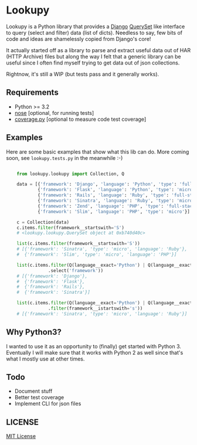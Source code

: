 Lookupy
=======

Lookupy is a Python library that provides a
[Django](http://djangoproject.com/)
[QuerySet](https://docs.djangoproject.com/en/1.5/ref/models/querysets/)
like interface to query (select and filter) data (list of
dicts). Needless to say, few bits of code and ideas are shamelessly
copied from Django's core!

It actually started off as a library to parse and extract useful data
out of HAR (HTTP Archive) files but along the way I felt that a
generic library can be useful since I often find myself trying to get
data out of json collections.

Rightnow, it's still a WIP (but tests pass and it generally works).


Requirements
------------

* Python >= 3.2
* [nose](http://pythontesting.net/framework/nose/nose-introduction/)
  [optional, for running tests]
* [coverage.py](http://nedbatchelder.com/code/coverage/)
  [optional to measure code test coverage]

Examples
--------

Here are some basic examples that show what this lib can do. More
coming soon, see ``lookupy.tests.py`` in the meanwhile :-)

```python

    from lookupy.lookupy import Collection, Q

    data = [{'framework': 'Django', 'language': 'Python', 'type': 'full-stack'},
            {'framework': 'Flask', 'language': 'Python', 'type': 'micro'},
            {'framework': 'Rails', 'language': 'Ruby', 'type': 'full-stack'},
            {'framework': 'Sinatra', 'language': 'Ruby', 'type': 'micro'},
            {'framework': 'Zend', 'language': 'PHP', 'type': 'full-stack'},
            {'framework': 'Slim', 'language': 'PHP', 'type': 'micro'}]

    c = Collection(data)
    c.items.filter(framework__startswith='S')
    # <lookupy.lookupy.QuerySet object at 0xb740d40c>

    list(c.items.filter(framework__startswith='S'))
    # [{'framework': 'Sinatra', 'type': 'micro', 'language': 'Ruby'},
    #  {'framework': 'Slim', 'type': 'micro', 'language': 'PHP'}]

    list(c.items.filter(Q(language__exact='Python') | Q(language__exact='Ruby'))\
                .select('framework'))
    # [{'framework': 'Django'},
    #  {'framework': 'Flask'},
    #  {'framework': 'Rails'},
    #  {'framework': 'Sinatra'}]

    list(c.items.filter(Q(language__exact='Python') | Q(language__exact='Ruby'))\
                .filter(framework__istartswith='s'))
    # [{'framework': 'Sinatra', 'type': 'micro', 'language': 'Ruby'}]
```


Why Python3?
------------

I wanted to use it as an opportunity to (finally) get started with
Python 3. Eventually I will make sure that it works with Python 2 as
well since that's what I mostly use at other times.


Todo
----

* Document stuff
* Better test coverage
* Implement CLI for json files


LICENSE
-------

[MIT License](http://opensource.org/licenses/MIT)

